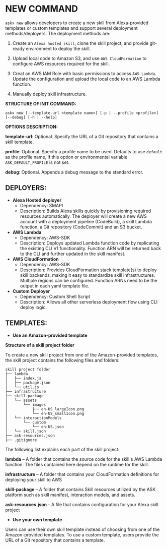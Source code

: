 # NEW COMMAND

`askx new` allows developers to create a new skill from Alexa-provided templates or custom templates and support several deployment methods/deployers. 
The deployment methods are: 

1) Create an `Alexa hosted skill`, clone the skill project, and provide git-ready environment to deploy the skill. 

2) Upload local code to Amazon S3, and use `AWS CloudFormation` to configure AWS resources required for the skill. 

3) Creat an AWS IAM Role with basic permissions to access `AWS Lambda`. Update the configuration and upload the local code to an AWS Lambda function. 

4) Manually deploy skill infrastructure. 

**STRUCTURE OF INIT COMMAND:**

`askx new [--template-url <template name>]
        [-p | --profile <profile>]
        [--debug]
        [-h | --help]`

**OPTIONS DESCRIPTION:**

**template-url**: Optional. Specify the URL of a Git repository that contains a skill template.

**profile**: Optional. Specify a profile name to be used. Defaults to use `default` as the profile name, if this option or environmental variable `ASK_DEFAULT_PROFILE` is not set.

**debug**: Optional. Appends a debug message to the standard error.


## DEPLOYERS:

* **Alexa Hosted deployer**
  * Dependency: SMAPI
  * Description: Builds Alexa skills quickly by provisioning required resources automatically. 
  The deployer will create a new AWS account with a deployment pipeline (CodeBuild), a skill Lambda function, a Git repository (CodeCommit) and an S3 bucket.
* **AWS Lambda**
  * Dependency: AWS-SDK
  * Description: Deploys updated Lambda function code by replicating the existing CLI V1 functionality. Function ARN will be returned back to the CLI and further updated in the skill manifest.
* **AWS CloudFormation**
  * Dependency: AWS-SDK
  * Description: Provides CloudFormation stack template(s) to deploy skill backends, making it easy to standardize skill infrastructures. Multiple regions can be configured. 
  Function ARNs need to be the output in each yaml template file.
* **Custom Deployer**
  * Dependency: Custom Shell Script
  * Description: Allows all other serverless deployment flow using CLI deploy logic.


## TEMPLATES:

* **Use an Amazon-provided template**

**Structure of a skill project folder**

To create a new skill project from one of the Amazon-provided templates, the skill project contains the following files and folders:

```
skill project folder
├── lambda 
│   ├── index.js 
│   ├── package.json 
│   └── util.js 
├── infrastructure 
├── skill-package 
│   └── assets
│       └── images
│           ├── en-US_largeIcon.png
│           └── en-US_smallIcon.png
│   └── interactionModels 
│       └── custom
│           └── en-US.json
│   └── skill.json 
├── ask-resources.json
├── .gitignore
```
The following list explains each part of the skill project:
  
  **lambda** – A folder that contains the source code for the skill's AWS Lambda function. The files contained here depend on the runtime for the skill.
  
  **infrastructure** – A folder that contains your CloudFormation definitions for deploying your skill to AWS
  
  **skill-package** – A folder that contains Skill resources utilized by the ASK platform such as skill manifest, interaction models, and assets.

  **ask-resources.json** - A file that contains configuration for your Alexa skill project
 
* **Use your own template**

Users can use their own skill template instead of choosing from one of the Amazon-provided templates. To use a custom template, users provide the URL of a Git repository that contains a template.
